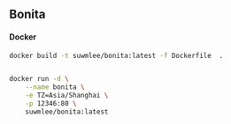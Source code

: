 
## Bonita


#### Docker

```sh
docker build -t suwmlee/bonita:latest -f Dockerfile  .


docker run -d \
    --name bonita \
    -e TZ=Asia/Shanghai \
    -p 12346:80 \
    suwmlee/bonita:latest
```
